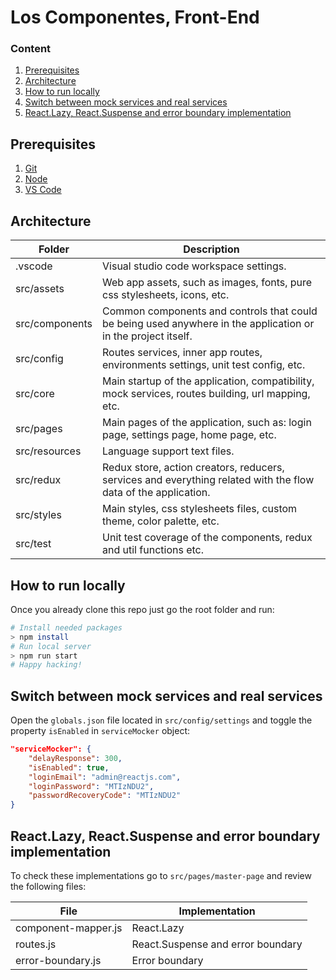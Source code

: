 # Los Componentes, Front-End

### Content

1. [Prerequisites](#prerequisites)
2. [Architecture](#architecture)
3. [How to run locally](#how-to-run-locally)
4. [Switch between mock services and real services](#switch-between-mock-services-and-real-services)
5. [React.Lazy, React.Suspense and error boundary implementation](#react.lazy,-react.suspense-and-error-boundary-implementation)

## Prerequisites

1. [Git](https://git-scm.com/)
2. [Node](https://nodejs.org/en/)
3. [VS Code](https://code.visualstudio.com/)

## Architecture

| Folder         | Description  	                                                                                                    |
|---	         |---	                                                                                                                |
| .vscode  	     | Visual studio code workspace settings.  	                                                                            |
| src/assets  	 | Web app assets, such as images, fonts, pure css stylesheets, icons, etc.   	                                        |
| src/components | Common components and controls that could be being used anywhere in the application or in the project itself.  	    |
| src/config  	 | Routes services, inner app routes, environments settings, unit test config, etc.   	                                |
| src/core  	 | Main startup of the application, compatibility, mock services, routes building, url mapping, etc.                    |
| src/pages  	 | Main pages of the application, such as: login page, settings page, home page, etc.  	                                |
| src/resources  | Language support text files.   	                                                                                    |
| src/redux  	 | Redux store, action creators, reducers, services and everything related with the flow data of the application.  	    |
| src/styles  	 | Main styles, css stylesheets files, custom theme, color palette, etc.  	                                            |
| src/test  	 | Unit test coverage of the components, redux and util functions etc.  	                                            |

## How to run locally

Once you already clone this repo just go the root folder and run:

```bash
# Install needed packages
> npm install
# Run local server
> npm run start
# Happy hacking!
```

## Switch between mock services and real services

Open the `globals.json` file located in `src/config/settings` and toggle the property `isEnabled` in `serviceMocker` object:

```json
"serviceMocker": {
    "delayResponse": 300,
    "isEnabled": true,
    "loginEmail": "admin@reactjs.com",
    "loginPassword": "MTIzNDU2",
    "passwordRecoveryCode": "MTIzNDU2"
}
```

## React.Lazy, React.Suspense and error boundary implementation

To check these implementations go to `src/pages/master-page` and review the following files:

| File                     | Implementation                    |
|-                         |-                                  |
| component-mapper.js      | React.Lazy                        |
| routes.js                | React.Suspense and error boundary |
| error-boundary.js        | Error boundary                    |
